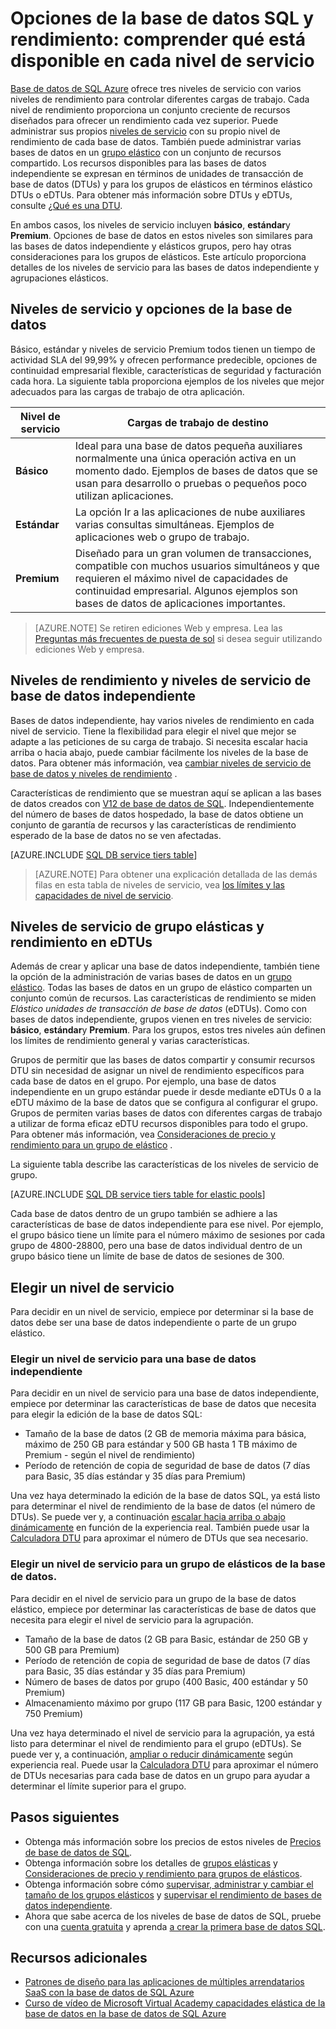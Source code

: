 <properties
    pageTitle="& Opciones de rendimiento de la base de datos SQL: niveles de servicio | Microsoft Azure"
    description="Comparar las características de continuidad de base de datos SQL de rendimiento y empresa de los niveles de servicio para equilibrar costo y capacidad de medida que escala."
    keywords="Opciones de base de datos, el rendimiento de la base de datos"
    services="sql-database"
    documentationCenter=""
    authors="CarlRabeler"
    manager="jhubbard"
    editor="CarlRabeler"/>

<tags
    ms.service="sql-database"
    ms.devlang="na"
    ms.topic="get-started-article"
    ms.tgt_pltfrm="na"
    ms.workload="data-management"
    ms.date="08/10/2016"
    ms.author="carlrab"/>

# <a name="sql-database-options-and-performance-understand-whats-available-in-each-service-tier"></a>Opciones de la base de datos SQL y rendimiento: comprender qué está disponible en cada nivel de servicio

[Base de datos de SQL Azure](sql-database-technical-overview.md) ofrece tres niveles de servicio con varios niveles de rendimiento para controlar diferentes cargas de trabajo. Cada nivel de rendimiento proporciona un conjunto creciente de recursos diseñados para ofrecer un rendimiento cada vez superior. Puede administrar sus propios [niveles de servicio](sql-database-service-tiers.md#standalone-database-service-tiers-and-performance-levels) con su propio nivel de rendimiento de cada base de datos. También puede administrar varias bases de datos en un [grupo elástico](sql-database-service-tiers.md#elastic-pool-service-tiers-and-performance-in-edtus) con un conjunto de recursos compartido. Los recursos disponibles para las bases de datos independiente se expresan en términos de unidades de transacción de base de datos (DTUs) y para los grupos de elásticos en términos elástico DTUs o eDTUs. Para obtener más información sobre DTUs y eDTUs, consulte [¿Qué es una DTU](sql-database-what-is-a-dtu.md). 

En ambos casos, los niveles de servicio incluyen **básico**, **estándar**y **Premium**. Opciones de base de datos en estos niveles son similares para las bases de datos independiente y elásticos grupos, pero hay otras consideraciones para los grupos de elásticos. Este artículo proporciona detalles de los niveles de servicio para las bases de datos independiente y agrupaciones elásticos.

## <a name="service-tiers-and-database-options"></a>Niveles de servicio y opciones de la base de datos
Básico, estándar y niveles de servicio Premium todos tienen un tiempo de actividad SLA del 99,99% y ofrecen performance predecible, opciones de continuidad empresarial flexible, características de seguridad y facturación cada hora. La siguiente tabla proporciona ejemplos de los niveles que mejor adecuados para las cargas de trabajo de otra aplicación.

| Nivel de servicio | Cargas de trabajo de destino |
|---|---|
| **Básico** | Ideal para una base de datos pequeña auxiliares normalmente una única operación activa en un momento dado. Ejemplos de bases de datos que se usan para desarrollo o pruebas o pequeños poco utilizan aplicaciones. |
| **Estándar** | La opción Ir a las aplicaciones de nube auxiliares varias consultas simultáneas. Ejemplos de aplicaciones web o grupo de trabajo. |
| **Premium** | Diseñado para un gran volumen de transacciones, compatible con muchos usuarios simultáneos y que requieren el máximo nivel de capacidades de continuidad empresarial. Algunos ejemplos son bases de datos de aplicaciones importantes. |

>[AZURE.NOTE] Se retiren ediciones Web y empresa. Lea las [Preguntas más frecuentes de puesta de sol](https://azure.microsoft.com/pricing/details/sql-database/web-business/) si desea seguir utilizando ediciones Web y empresa.

## <a name="standalone-database-service-tiers-and-performance-levels"></a>Niveles de rendimiento y niveles de servicio de base de datos independiente
Bases de datos independiente, hay varios niveles de rendimiento en cada nivel de servicio. Tiene la flexibilidad para elegir el nivel que mejor se adapte a las peticiones de su carga de trabajo. Si necesita escalar hacia arriba o hacia abajo, puede cambiar fácilmente los niveles de la base de datos. Para obtener más información, vea [cambiar niveles de servicio de base de datos y niveles de rendimiento](sql-database-scale-up.md) .

Características de rendimiento que se muestran aquí se aplican a las bases de datos creados con [V12 de base de datos de SQL](sql-database-v12-whats-new.md). Independientemente del número de bases de datos hospedado, la base de datos obtiene un conjunto de garantía de recursos y las características de rendimiento esperado de la base de datos no se ven afectadas.

[AZURE.INCLUDE [SQL DB service tiers table](../../includes/sql-database-service-tiers-table.md)]

>[AZURE.NOTE] Para obtener una explicación detallada de las demás filas en esta tabla de niveles de servicio, vea [los límites y las capacidades de nivel de servicio](sql-database-performance-guidance.md#service-tier-capabilities-and-limits).

## <a name="elastic-pool-service-tiers-and-performance-in-edtus"></a>Niveles de servicio de grupo elásticas y rendimiento en eDTUs
Además de crear y aplicar una base de datos independiente, también tiene la opción de la administración de varias bases de datos en un [grupo elástico](sql-database-elastic-pool.md). Todas las bases de datos en un grupo de elástico comparten un conjunto común de recursos. Las características de rendimiento se miden *Elástico unidades de transacción de base de datos* (eDTUs). Como con bases de datos independiente, grupos vienen en tres niveles de servicio: **básico**, **estándar**y **Premium**. Para los grupos, estos tres niveles aún definen los límites de rendimiento general y varias características.

Grupos de permitir que las bases de datos compartir y consumir recursos DTU sin necesidad de asignar un nivel de rendimiento específicos para cada base de datos en el grupo. Por ejemplo, una base de datos independiente en un grupo estándar puede ir desde mediante eDTUs 0 a la eDTU máximo de la base de datos que se configura al configurar el grupo. Grupos de permiten varias bases de datos con diferentes cargas de trabajo a utilizar de forma eficaz eDTU recursos disponibles para todo el grupo. Para obtener más información, vea [Consideraciones de precio y rendimiento para un grupo de elástico](sql-database-elastic-pool-guidance.md) .

La siguiente tabla describe las características de los niveles de servicio de grupo.

[AZURE.INCLUDE [SQL DB service tiers table for elastic pools](../../includes/sql-database-service-tiers-table-elastic-db-pools.md)]

Cada base de datos dentro de un grupo también se adhiere a las características de base de datos independiente para ese nivel. Por ejemplo, el grupo básico tiene un límite para el número máximo de sesiones por cada grupo de 4800-28800, pero una base de datos individual dentro de un grupo básico tiene un límite de base de datos de sesiones de 300.

## <a name="choosing-a-service-tier"></a>Elegir un nivel de servicio

Para decidir en un nivel de servicio, empiece por determinar si la base de datos debe ser una base de datos independiente o parte de un grupo elástico. 

### <a name="choosing-a-service-tier-for-a-standalone-database"></a>Elegir un nivel de servicio para una base de datos independiente

Para decidir en un nivel de servicio para una base de datos independiente, empiece por determinar las características de base de datos que necesita para elegir la edición de la base de datos SQL:

- Tamaño de la base de datos (2 GB de memoria máxima para básica, máximo de 250 GB para estándar y 500 GB hasta 1 TB máximo de Premium - según el nivel de rendimiento)
- Período de retención de copia de seguridad de base de datos (7 días para Basic, 35 días estándar y 35 días para Premium)

Una vez haya determinado la edición de la base de datos SQL, ya está listo para determinar el nivel de rendimiento de la base de datos (el número de DTUs). Se puede ver y, a continuación [escalar hacia arriba o abajo dinámicamente](sql-database-scale-up.md) en función de la experiencia real. También puede usar la [Calculadora DTU](http://dtucalculator.azurewebsites.net/) para aproximar el número de DTUs que sea necesario. 

### <a name="choosing-a-service-tier-for-an-elastic-database-pool"></a>Elegir un nivel de servicio para un grupo de elásticos de la base de datos.

Para decidir en el nivel de servicio para un grupo de la base de datos elástico, empiece por determinar las características de base de datos que necesita para elegir el nivel de servicio para la agrupación.

- Tamaño de la base de datos (2 GB para Basic, estándar de 250 GB y 500 GB para Premium)
- Período de retención de copia de seguridad de base de datos (7 días para Basic, 35 días estándar y 35 días para Premium)
- Número de bases de datos por grupo (400 Basic, 400 estándar y 50 Premium)
- Almacenamiento máximo por grupo (117 GB para Basic, 1200 estándar y 750 Premium)

Una vez haya determinado el nivel de servicio para la agrupación, ya está listo para determinar el nivel de rendimiento para el grupo (eDTUs). Se puede ver y, a continuación, [ampliar o reducir dinámicamente](sql-database-elastic-pool-manage-portal.md#change-performance-settings-of-a-pool) según experiencia real. Puede usar la [Calculadora DTU](http://dtucalculator.azurewebsites.net/) para aproximar el número de DTUs necesarias para cada base de datos en un grupo para ayudar a determinar el límite superior para el grupo.

## <a name="next-steps"></a>Pasos siguientes
- Obtenga más información sobre los precios de estos niveles de [Precios de base de datos de SQL](https://azure.microsoft.com/pricing/details/sql-database/).
- Obtenga información sobre los detalles de [grupos elásticas](sql-database-elastic-pool-guidance.md) y [Consideraciones de precio y rendimiento para grupos de elásticos](sql-database-elastic-pool-guidance.md).
- Obtenga información sobre cómo [supervisar, administrar y cambiar el tamaño de los grupos elásticos](sql-database-elastic-pool-manage-portal.md) y [supervisar el rendimiento de bases de datos independiente](sql-database-single-database-monitor.md).
- Ahora que sabe acerca de los niveles de base de datos de SQL, pruebe con una [cuenta gratuita](https://azure.microsoft.com/pricing/free-trial/) y aprenda [a crear la primera base de datos SQL](sql-database-get-started.md).

## <a name="additional-resources"></a>Recursos adicionales

- [Patrones de diseño para las aplicaciones de múltiples arrendatarios SaaS con la base de datos de SQL Azure](sql-database-design-patterns-multi-tenancy-saas-applications.md)
- [Curso de vídeo de Microsoft Virtual Academy capacidades elástica de la base de datos en la base de datos de SQL Azure](https://mva.microsoft.com/en-US/training-courses/elastic-database-capabilities-with-azure-sql-db-16554)
